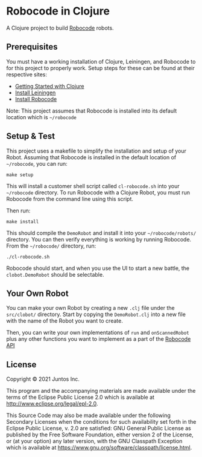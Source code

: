 # Robocode in Clojure

A Clojure project to build [Robocode](https://robocode.sourceforge.io/) robots.

## Prerequisites

You must have a working installation of Clojure, Leiningen, and Robocode to for
this project to properly work.  Setup steps for these can be found at their
respective sites:

* [Getting Started with Clojure](https://clojure.org/guides/getting_started)
* [Install Leiningen](https://leiningen.org/#install)
* [Install Robocode](https://robocode.sourceforge.io/)

Note: This project assumes that Robocode is installed into its default
location which is `~/robocode`

## Setup & Test

This project uses a makefile to simplify the installation and setup of
your Robot.  Assuming that Robocode is installed in the default location of
`~/robocode`, you can run:

```
make setup
```

This will install a customer shell script called `cl-robocode.sh` into your
`~/robocode` directory.  To run Robocode with a Clojure Robot, you must run
Robocode from the command line using this script.

Then run:

```
make install
```

This should compile the `DemoRobot` and install it into your `~/robocode/robots/`
directory.  You can then verify everything is working by running Robocode.
From the `~/robocode/` directory, run:

```
./cl-robocode.sh
```

Robocode should start, and when you use the UI to start a new battle, the
`clobot.DemoRobot` should be selectable.

## Your Own Robot

You can make your own Robot by creating a new `.clj` file under the
`src/clobot/` directory.  Start by copying the `DemoRobot.clj` into
a new file with the name of the Robot you want to create.

Then, you can write your own implementations of `run` and `onScannedRobot` plus
any other functions you want to implement as a part of the [Robocode API](https://robocode.sourceforge.io/docs/robocode/)

## License

Copyright © 2021 Juntos Inc.

This program and the accompanying materials are made available under the
terms of the Eclipse Public License 2.0 which is available at
http://www.eclipse.org/legal/epl-2.0.

This Source Code may also be made available under the following Secondary
Licenses when the conditions for such availability set forth in the Eclipse
Public License, v. 2.0 are satisfied: GNU General Public License as published by
the Free Software Foundation, either version 2 of the License, or (at your
option) any later version, with the GNU Classpath Exception which is available
at https://www.gnu.org/software/classpath/license.html.
